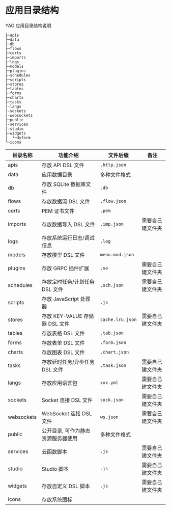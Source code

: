 # 应用目录结构

YAO 应用目录结构说明

```
├─apis
├─data
├─db
├─flows
├─certs
├─imports
├─logs
├─models
├─plugins
├─schedules
├─scripts
├─stores
├─tables
├─forms
├─charts
├─tasks
|-langs
|-sockets
|-websockets
├─public
|-services
|-studio
├─widgets
│  └─dyform
└─icons

```

| 目录名称   | 功能介绍                           | 文件后缀         | 备注             |
| ---------- | ---------------------------------- | ---------------- | ---------------- |
| apis       | 存放 API DSL 文件                  | `.http.json`     |                  |
| data       | 应用数据目录                       | 多种文件格式     |                  |
| db         | 存放 SQLite 数据库文件             | `.db`            |                  |
| flows      | 存放数据流 DSL 文件                | `.flow.json`     |                  |
| certs      | PEM 证书文件                       | `.pem`           |                  |
| imports    | 存放数据导入 DSL 文件              | `.imp.json`      | 需要自己建文件夹 |
| logs       | 存放系统运行日志/调试信息          | `.log`           |                  |
| models     | 存放模型 DSL 文件                  | `menu.mod.json`  |                  |
| plugins    | 存放 GRPC 插件扩展                 | `.so`            | 需要自己建文件夹 |
| schedules  | 存放定时任务/计划任务 DSL 文件     | `.sch.json`      | 需要自己建文件夹 |
| scripts    | 存放 JavaScript 处理器             | `.js`            |                  |
| stores     | 存放 KEY-VALUE 存储器 DSL 文件     | `cache.lru.json` | 需要自己建文件夹 |
| tables     | 存放表格 DSL 文件                  | `.tab.json`      |                  |
| forms      | 存放表单 DSL 文件                  | `.form.json`     |                  |
| charts     | 存放图表 DSL 文件                  | `.chart.json`    |                  |
| tasks      | 存放延时任务/异步任务 DSL 文件     | `.task.json`     | 需要自己建文件夹 |
| langs      | 存放应用语言包                     | `xxx.yml`        | 需要自己建文件夹 |
| sockets    | Socket 连接 DSL 文件               | `sock.json`      | 需要自己建文件夹 |
| websockets | WebSocket 连接 DSL 文件            | `ws.json`        | 需要自己建文件夹 |
| public     | 公开目录, 可作为静态资源服务器使用 | 多种文件格式     |                  |
| services   | 云函数脚本                         | `.js`            | 需要自己建文件夹 |
| studio     | Studio 脚本                        | `.js`            | 需要自己建文件夹 |
| widgets    | 存放自定义 DSL 脚本                | `.js`            | 需要自己建文件夹 |
| icons      | 存放系统图标                       |                  |                  |
